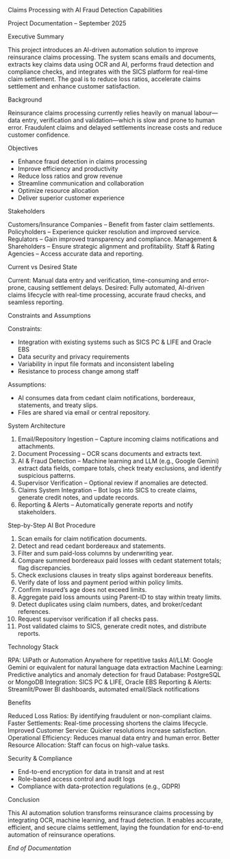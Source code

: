 Claims Processing with AI Fraud Detection Capabilities

Project Documentation – September 2025

Executive Summary

This project introduces an AI-driven automation solution to improve reinsurance claims processing.
The system scans emails and documents, extracts key claims data using OCR and AI, performs fraud detection and compliance checks, and integrates with the SICS platform for real-time claim settlement.
The goal is to reduce loss ratios, accelerate claims settlement and enhance customer satisfaction.

Background

Reinsurance claims processing currently relies heavily on manual labour—data entry, verification and validation—which is slow and prone to human error.
Fraudulent claims and delayed settlements increase costs and reduce customer confidence.

Objectives

* Enhance fraud detection in claims processing
* Improve efficiency and productivity
* Reduce loss ratios and grow revenue
* Streamline communication and collaboration
* Optimize resource allocation
* Deliver superior customer experience

Stakeholders

Customers/Insurance Companies – Benefit from faster claim settlements.
Policyholders – Experience quicker resolution and improved service.
Regulators – Gain improved transparency and compliance.
Management & Shareholders – Ensure strategic alignment and profitability.
Staff & Rating Agencies – Access accurate data and reporting.

Current vs Desired State

Current: Manual data entry and verification, time-consuming and error-prone, causing settlement delays.
Desired: Fully automated, AI-driven claims lifecycle with real-time processing, accurate fraud checks, and seamless reporting.

Constraints and Assumptions

Constraints:

* Integration with existing systems such as SICS PC & LIFE and Oracle EBS
* Data security and privacy requirements
* Variability in input file formats and inconsistent labeling
* Resistance to process change among staff

Assumptions:

* AI consumes data from cedant claim notifications, bordereaux, statements, and treaty slips.
* Files are shared via email or central repository.

System Architecture

1. Email/Repository Ingestion – Capture incoming claims notifications and attachments.
2. Document Processing – OCR scans documents and extracts text.
3. AI & Fraud Detection – Machine learning and LLM (e.g., Google Gemini) extract data fields, compare totals, check treaty exclusions, and identify suspicious patterns.
4. Supervisor Verification – Optional review if anomalies are detected.
5. Claims System Integration – Bot logs into SICS to create claims, generate credit notes, and update records.
6. Reporting & Alerts – Automatically generate reports and notify stakeholders.

Step-by-Step AI Bot Procedure

1. Scan emails for claim notification documents.
2. Detect and read cedant bordereaux and statements.
3. Filter and sum paid-loss columns by underwriting year.
4. Compare summed bordereaux paid losses with cedant statement totals; flag discrepancies.
5. Check exclusions clauses in treaty slips against bordereaux benefits.
6. Verify date of loss and payment period within policy limits.
7. Confirm insured’s age does not exceed limits.
8. Aggregate paid loss amounts using Parent-ID to stay within treaty limits.
9. Detect duplicates using claim numbers, dates, and broker/cedant references.
10. Request supervisor verification if all checks pass.
11. Post validated claims to SICS, generate credit notes, and distribute reports.

Technology Stack

RPA: UiPath or Automation Anywhere for repetitive tasks
AI/LLM: Google Gemini or equivalent for natural language data extraction
Machine Learning: Predictive analytics and anomaly detection for fraud
Database: PostgreSQL or MongoDB
Integration: SICS PC & LIFE, Oracle EBS
Reporting & Alerts: Streamlit/Power BI dashboards, automated email/Slack notifications

Benefits

Reduced Loss Ratios: By identifying fraudulent or non-compliant claims.
Faster Settlements: Real-time processing shortens the claims lifecycle.
Improved Customer Service: Quicker resolutions increase satisfaction.
Operational Efficiency: Reduces manual data entry and human error.
Better Resource Allocation: Staff can focus on high-value tasks.

Security & Compliance

* End-to-end encryption for data in transit and at rest
* Role-based access control and audit logs
* Compliance with data-protection regulations (e.g., GDPR)

Conclusion

This AI automation solution transforms reinsurance claims processing by integrating OCR, machine learning, and fraud detection.
It enables accurate, efficient, and secure claims settlement, laying the foundation for end-to-end automation of reinsurance operations.


*End of Documentation*
